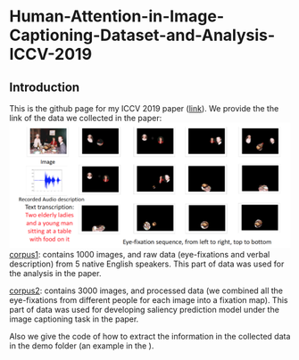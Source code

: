 # Human-Attention-in-Image-Captioning-Dataset-and-Analysis-ICCV-2019
## Introduction
This is the github page for my ICCV 2019 paper ([link](https://arxiv.org/abs/1903.02501)).
We provide the the link of the data we collected in the paper:
![picture](/fg/data.png)
[corpus1](https://drive.google.com/drive/folders/10XcVGCu-YODq0FjChy2BNfz9oIwTmyQc?usp=sharing): contains 1000 images, and raw data (eye-fixations and verbal description) from 5 native English speakers. This part of data was used for the analysis in the paper.

[corpus2](https://drive.google.com/drive/folders/1ghe3_7tdx2f3ejiKEnv6w_JJ39-9c9eB?usp=sharing): contains 3000 images, and processed data (we combined all the eye-fixations from different people for each image into a fixation map). This part of data was used for developing saliency prediction model under the image captioning task in the paper.

Also we give the code of how to extract the information in the collected data in the demo folder (an example in the ).
